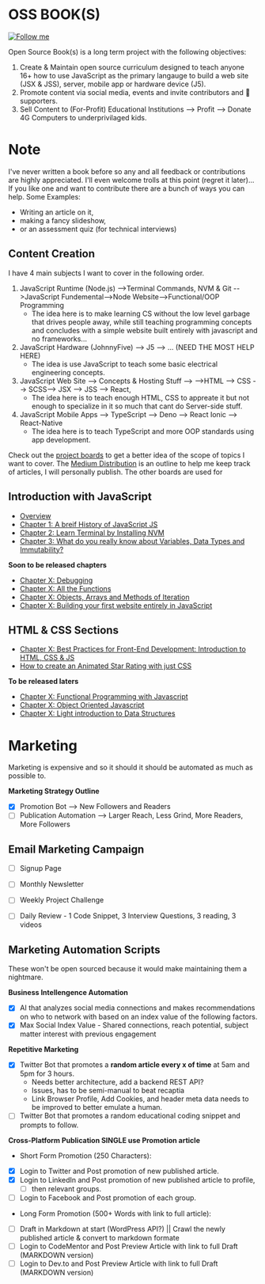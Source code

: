 # OSS BOOK(S)
[![Follow me](https://img.shields.io/twitter/follow/hansonconsult.svg?style=for-the-badge)](https://twitter.com/hansonconsult)

Open Source Book(s) is a long term project with the following objectives:
1. Create & Maintain open source curriculum designed to teach anyone 16+ how to use JavaScript as the primary langauge to build a web site (JSX & JSS), server, mobile app or hardware device (J5).
2. Promote content via social media, events and invite contributors and 🤞 supporters.
3. Sell Content to (For-Profit) Educational Institutions --> Profit --> Donate 4G Computers to underprivilaged kids.

# Note
I've never written a book before so any and all feedback or contributions are highly appreciated.
I'll even welcome trolls at this point (regret it later)...
If you like one and want to contribute there are a bunch of ways you can help. Some Examples:
* Writing an article on it, 
* making a fancy slideshow, 
* or an assessment quiz (for technical interviews)


## Content Creation
I have 4 main subjects I want to cover in the following order.
1. JavaScript Runtime (Node.js) -->Terminal Commands, NVM & Git -->JavaScript Fundemental-->Node Website-->Functional/OOP Programming 
   - The idea here is to make learning CS without the low level garbage that drives people away, while still teaching programming concepts and concludes with a simple website built entirely with javascript and no frameworks...
2. JavaScript Hardware (JohnnyFive) --> J5 --> ... (NEED THE MOST HELP HERE)
   - The idea is use JavaScript to teach some basic electrical engineering concepts.
2. JavaScript Web Site --> Concepts & Hosting Stuff --> -->HTML --> CSS --> SCSS--> JSX --> JSS --> React, 
   - The idea here is to teach enough HTML, CSS to appreate it but not enough to specialize in it so much that cant do Server-side stuff.
4. JavaScript Mobile Apps --> TypeScript --> Deno --> React Ionic --> React-Native
   - The idea here is to teach TypeScript and more OOP standards using app development.

Check out the [project boards](https://github.com/HansUXdev/OSS-Books/projects) to get a better idea of the scope of topics I want to cover. The [Medium Distribution](https://github.com/HansUXdev/OSS-Books/projects/5) is an outline to help me keep track of articles, I will personally publish. The other boards are used for 




## Introduction with JavaScript
* [Overview](https://medium.com/@HansOnConsult/learn-how-to-code-in-2020-52bed38a2987?source=friends_link&sk=c486058e202a22900f6106a80c30c7b2)
* [Chapter 1: A breif History of JavaScript JS](https://medium.com/javascript-in-plain-english/a-brief-history-of-javascript-9289a4d344d2?source=friends_link&sk=e99b98fd76bf99dcc6fd1a85e60b4721)
* [Chapter 2: Learn Terminal by Installing NVM](https://medium.com/swlh/terminal-basics-and-installing-nvm-node-js-631cf9476ac4)
* [Chapter 3: What do you really know about Variables, Data Types and Immutability?](https://medium.com/javascript-in-plain-english/what-do-you-really-know-about-variables-data-types-and-immutability-in-javascript-1730835a9e87)

**Soon to be released chapters**
* [Chapter X: Debugging]()
* [Chapter X: All the Functions]()
* [Chapter X: Objects, Arrays and Methods of Iteration]()
* [Chapter X: Building your first website entirely in JavaScript]()

## HTML & CSS Sections
* [Chapter X: Best Practices for Front-End Development: Introduction to HTML, CSS & JS]()
* [How to create an Animated Star Rating with just CSS](https://medium.com/javascript-in-plain-english/how-to-create-an-animated-star-rating-with-just-css-4df50286ea4b?source=friends_link&sk=5184575c98b541f0bd1b920d607b2416)

**To be released laters**
* [Chapter X: Functional Programming with Javascript]()
* [Chapter X: Object Oriented Javascript]()
* [Chapter X: Light introduction to Data Structures]()



# Marketing
Marketing is expensive and so it should it should be automated as much as possible to.

**Marketing Strategy Outline**
- [x] Promotion Bot --> New Followers and Readers
- [ ] Publication Automation --> Larger Reach, Less Grind, More Readers, More Followers

## Email Marketing Campaign
- [ ] Signup Page
- [ ] Monthly Newsletter
- [ ] Weekly Project Challenge
- [ ] Daily Review - 1 Code Snippet, 3 Interview Questions, 3 reading, 3 videos


## Marketing Automation Scripts
These won't be open sourced because it would make maintaining them a nightmare.

**Business Intellengence Automation**
- [x] AI that analyzes social media connections and makes recommendations on who to network with based on an index value of the following factors. 
- [x] Max Social Index Value - Shared connections, reach potential, subject matter interest with previous engagement
 
**Repetitive Marketing**
- [x] Twitter Bot that promotes a **random article every x of time** at 5am and 5pm for 3 hours.
  - Needs better architecture, add a backend REST API?
  - Issues, has to be semi-manual to beat recaptia
  - Link Browser Profile, Add Cookies, and header meta data needs to be improved to better emulate a human.
- [ ] Twitter Bot that promotes a random educational coding snippet and prompts to follow.

**Cross-Platform Publication SINGLE use Promotion article**
* Short Form Promotion (250 Characters):
- [x] Login to Twitter and Post promotion of new published article.
- [x] Login to LinkedIn and Post promotion of new published article to profile, 
   - [ ] then relevant groups.
- [ ] Login to Facebook and Post promotion of each group.

* Long Form Promotion (500+ Words with link to full article):
- [ ] Draft in Markdown at start (WordPress API?) || Crawl the newly published article & convert to markdown formate
- [ ] Login to CodeMentor and Post Preview Article with link to full Draft (MARKDOWN version)
- [ ] Login to Dev.to and Post Preview Article with link to full Draft (MARKDOWN version)
